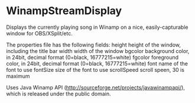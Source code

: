 # WinampStreamDisplay
Displays the currently playing song in Winamp on a nice, easily-capturable window for OBS/XSplit/etc.

The properties file has the following fields:
height      height of the window, including the title bar
width       width of the window
bgcolor     background color, in 24bit, decimal format (0=black, 16777215=white)
fgcolor     foreground color, in 24bit, decimal format (0=black, 16777215=white)
font        name of the font to use
fontSize    size of the font to use
scrollSpeed scroll speen, 30 is maximum

Uses Java Winamp API (http://sourceforge.net/projects/javawinampapi/), which is released under the public domain.
